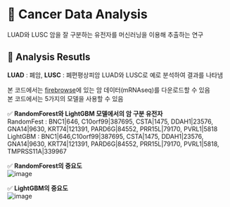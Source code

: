 # 🧬 Cancer Data Analysis
 LUAD와 LUSC 암을 잘 구분하는 유전자를 머신러닝을 이용해 추출하는 연구
 
## 📃 Analysis Resutls
**LUAD** : 폐암, **LUSC** : 폐편평상피암
LUAD와 LUSC로 예로 분석하여 결과를 나타냄


본 코드에서는 [firebrowse](http://firebrowse.org/)에 있는 암 데이터(mRNAseq)를 다운로드할 수 있음        
본 코드에서는 5가지의 모델을 사용할 수 있음

✅ **RandomForest와 LightGBM 모델에서의 암 구분 유전자**               
RandomFest : BNC1|646, C10orf99|387695, CSTA|1475, DDAH1|23576, GNA14|9630, KRT74|121391, PARD6G|84552, PRR15L|79170, PVRL1|5818            
LightGBM : BNC1|646,C10orf99|387695, CSTA|1475, DDAH1|23576, GNA14|9630, KRT74|121391, PARD6G|84552, PRR15L|79170, PVRL1|5818, TMPRSS11A|339967              

✅ **RandomForest의 중요도**                  
![image](https://user-images.githubusercontent.com/72390138/195006677-6bc92ce6-8345-4516-a8a7-a6f8625d4b55.png)                

✅ **LightGBM의 중요도**                      
![image](https://user-images.githubusercontent.com/72390138/195007262-8e10df9e-f82e-444e-bb46-a7f5f098fc81.png)             

